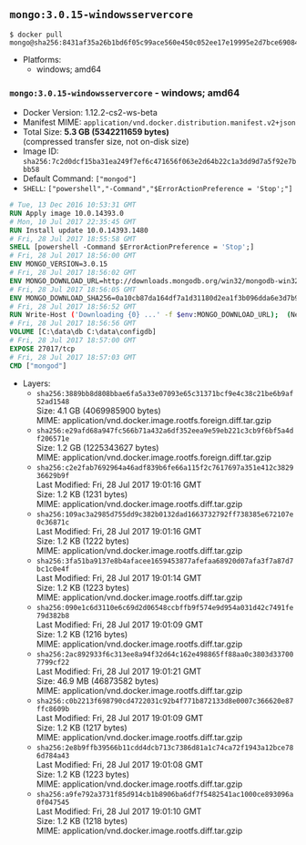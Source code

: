 ## `mongo:3.0.15-windowsservercore`

```console
$ docker pull mongo@sha256:8431af35a26b1bd6f05c99ace560e450c052ee17e19995e2d7bce69084b45fed
```

-	Platforms:
	-	windows; amd64

### `mongo:3.0.15-windowsservercore` - windows; amd64

-	Docker Version: 1.12.2-cs2-ws-beta
-	Manifest MIME: `application/vnd.docker.distribution.manifest.v2+json`
-	Total Size: **5.3 GB (5342211659 bytes)**  
	(compressed transfer size, not on-disk size)
-	Image ID: `sha256:7c2d0dcf15ba31ea249f7ef6c471656f063e2d64b22c1a3dd9d7a5f92e7bbb58`
-	Default Command: `["mongod"]`
-	`SHELL`: `["powershell","-Command","$ErrorActionPreference = 'Stop';"]`

```dockerfile
# Tue, 13 Dec 2016 10:53:31 GMT
RUN Apply image 10.0.14393.0
# Mon, 10 Jul 2017 22:35:45 GMT
RUN Install update 10.0.14393.1480
# Fri, 28 Jul 2017 18:55:58 GMT
SHELL [powershell -Command $ErrorActionPreference = 'Stop';]
# Fri, 28 Jul 2017 18:56:00 GMT
ENV MONGO_VERSION=3.0.15
# Fri, 28 Jul 2017 18:56:02 GMT
ENV MONGO_DOWNLOAD_URL=http://downloads.mongodb.org/win32/mongodb-win32-x86_64-2008plus-ssl-3.0.15-signed.msi
# Fri, 28 Jul 2017 18:56:05 GMT
ENV MONGO_DOWNLOAD_SHA256=0a10cb87da164df7a1d31180d2ea1f3b096dda6e3d7b9f95c184ef953a1677bb
# Fri, 28 Jul 2017 18:56:52 GMT
RUN Write-Host ('Downloading {0} ...' -f $env:MONGO_DOWNLOAD_URL); 	(New-Object System.Net.WebClient).DownloadFile($env:MONGO_DOWNLOAD_URL, 'mongo.msi'); 		Write-Host ('Verifying sha256 ({0}) ...' -f $env:MONGO_DOWNLOAD_SHA256); 	if ((Get-FileHash mongo.msi -Algorithm sha256).Hash -ne $env:MONGO_DOWNLOAD_SHA256) { 		Write-Host 'FAILED!'; 		exit 1; 	}; 		Write-Host 'Installing ...'; 	Start-Process msiexec -Wait 		-ArgumentList @( 			'/i', 			'mongo.msi', 			'/quiet', 			'/qn', 			'INSTALLLOCATION=C:\mongodb', 			'ADDLOCAL=all' 		); 	$env:PATH = 'C:\mongodb\bin;' + $env:PATH; 	[Environment]::SetEnvironmentVariable('PATH', $env:PATH, [EnvironmentVariableTarget]::Machine); 		Write-Host 'Verifying install ...'; 	Write-Host '  mongo --version'; mongo --version; 	Write-Host '  mongod --version'; mongod --version; 		Write-Host 'Removing ...'; 	Remove-Item C:\mongodb\bin\*.pdb -Force; 	Remove-Item C:\windows\installer\*.msi -Force; 	Remove-Item mongo.msi -Force; 		Write-Host 'Complete.';
# Fri, 28 Jul 2017 18:56:56 GMT
VOLUME [C:\data\db C:\data\configdb]
# Fri, 28 Jul 2017 18:57:00 GMT
EXPOSE 27017/tcp
# Fri, 28 Jul 2017 18:57:03 GMT
CMD ["mongod"]
```

-	Layers:
	-	`sha256:3889bb8d808bbae6fa5a33e07093e65c31371bcf9e4c38c21be6b9af52ad1548`  
		Size: 4.1 GB (4069985900 bytes)  
		MIME: application/vnd.docker.image.rootfs.foreign.diff.tar.gzip
	-	`sha256:e29afd68a947fc566b71a432a6df352eea9e59eb221c3cb9f6bf5a4df206571e`  
		Size: 1.2 GB (1225343627 bytes)  
		MIME: application/vnd.docker.image.rootfs.foreign.diff.tar.gzip
	-	`sha256:c2e2fab7692964a46adf839b6fe66a115f2c7617697a351e412c382936629b9f`  
		Last Modified: Fri, 28 Jul 2017 19:01:16 GMT  
		Size: 1.2 KB (1231 bytes)  
		MIME: application/vnd.docker.image.rootfs.diff.tar.gzip
	-	`sha256:109ac3a2985d755dd9c382b0132dad1663732792ff738385e672107e0c36871c`  
		Last Modified: Fri, 28 Jul 2017 19:01:16 GMT  
		Size: 1.2 KB (1222 bytes)  
		MIME: application/vnd.docker.image.rootfs.diff.tar.gzip
	-	`sha256:3fa51ba9137e8b4afacee1659453877afefaa68920d07afa3f7a87d7bc1c0e4f`  
		Last Modified: Fri, 28 Jul 2017 19:01:14 GMT  
		Size: 1.2 KB (1223 bytes)  
		MIME: application/vnd.docker.image.rootfs.diff.tar.gzip
	-	`sha256:090e1c6d3110e6c69d2d06548ccbffb9f574e9d954a031d42c7491fe79d382b8`  
		Last Modified: Fri, 28 Jul 2017 19:01:09 GMT  
		Size: 1.2 KB (1216 bytes)  
		MIME: application/vnd.docker.image.rootfs.diff.tar.gzip
	-	`sha256:2ac892933f6c313ee8a94f32d64c162e498865ff88aa0c3803d337007799cf22`  
		Last Modified: Fri, 28 Jul 2017 19:01:21 GMT  
		Size: 46.9 MB (46873582 bytes)  
		MIME: application/vnd.docker.image.rootfs.diff.tar.gzip
	-	`sha256:c0b2213f698790cd4722031c92b4f771b872133d8e0007c366620e87ffc8609b`  
		Last Modified: Fri, 28 Jul 2017 19:01:09 GMT  
		Size: 1.2 KB (1217 bytes)  
		MIME: application/vnd.docker.image.rootfs.diff.tar.gzip
	-	`sha256:2e8b9ffb39566b11cdd4dcb713c7386d81a1c74ca72f1943a12bce786d784a43`  
		Last Modified: Fri, 28 Jul 2017 19:01:08 GMT  
		Size: 1.2 KB (1223 bytes)  
		MIME: application/vnd.docker.image.rootfs.diff.tar.gzip
	-	`sha256:a9fe792a3731f85d914cb1b8906ba6df7f5482541ac1000ce893096a0f047545`  
		Last Modified: Fri, 28 Jul 2017 19:01:10 GMT  
		Size: 1.2 KB (1218 bytes)  
		MIME: application/vnd.docker.image.rootfs.diff.tar.gzip
